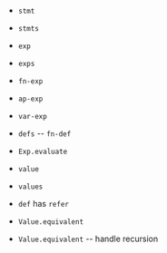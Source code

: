 - `stmt`
- `stmts`

- `exp`
- `exps`
- `fn-exp`
- `ap-exp`
- `var-exp`

- `defs` -- `fn-def`

- `Exp.evaluate`

- `value`
- `values`

- `def` has `refer`

- `Value.equivalent`
- `Value.equivalent` -- handle recursion

